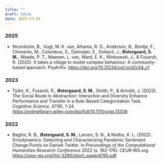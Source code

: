 ```yaml
---
title: ""
draft: false
date: 2025-23-04
---
```


### 2025

- Nicenboim, B., Vugt, M. K. van, Alhama, R. G., Anderson, B., Bontje, F., Chimento, M., Columbus, S., Dalmaijer, E., Dotlacil, J., **Østergaard, S. M.**, Waade, P. T., Maanen, L. van, Ward, E. K., Winkowski, J., & Fusaroli, R. (2025). It takes a village to model complex behaviour: A community-based approach. PsyArXiv. https://doi.org/10.31234/osf.io/d2v54_v1


### 2023

- Tylén, K., Fusaroli, R., **Østergaard, S. M.**, Smith, P., & Arnoldi, J. (2023). The Social Route to Abstraction: Interaction and Diversity Enhance Performance and Transfer in a Rule-Based Categorization Task. *Cognitive Science*, 47(9), 1-24. https://onlinelibrary.wiley.com/doi/full/10.1111/cogs.13338


### 2022

- Baglini, R. B., **Østergaard, S. M.**, Larsen, S. N., & Nielbo, K. L. (2022). Emodynamics: Detecting and Characterizing Pandemic Sentiment Change Points on Danish Twitter. In *Proceedings of the Computational Humanities Research Conference 2022* (s. 162-176). CEUR-WS.org. https://ceur-ws.org/Vol-3290/short_paper4765.pdf